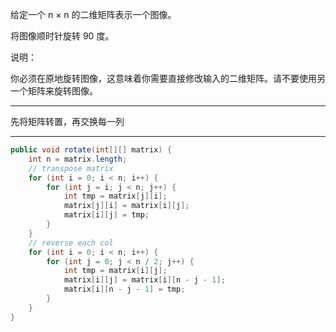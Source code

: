 给定一个 n × n 的二维矩阵表示一个图像。

将图像顺时针旋转 90 度。

说明：

你必须在原地旋转图像，这意味着你需要直接修改输入的二维矩阵。请不要使用另一个矩阵来旋转图像。

***
先将矩阵转置，再交换每一列

***

```Java
public void rotate(int[][] matrix) {
    int n = matrix.length;
    // transpose matrix
    for (int i = 0; i < n; i++) {
        for (int j = i; j < n; j++) {
            int tmp = matrix[j][i];
            matrix[j][i] = matrix[i][j];
            matrix[i][j] = tmp;
        }
    }
    // reverse each col
    for (int i = 0; i < n; i++) {
        for (int j = 0; j < n / 2; j++) {
            int tmp = matrix[i][j];
            matrix[i][j] = matrix[i][n - j - 1];
            matrix[i][n - j - 1] = tmp;
        }
    }
}
```
